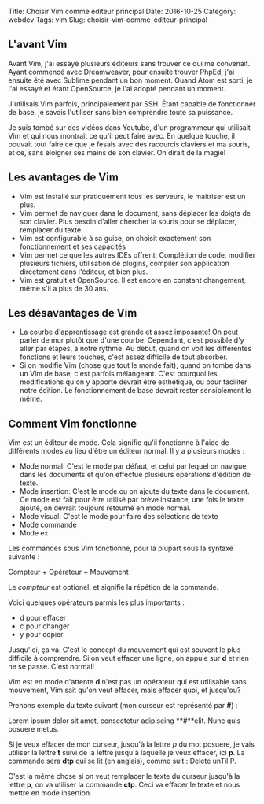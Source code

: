 Title: Choisir Vim comme éditeur principal
Date: 2016-10-25
Category: webdev
Tags: vim
Slug: choisir-vim-comme-editeur-principal

L'avant Vim
-----------

Avant Vim, j'ai essayé plusieurs éditeurs sans trouver ce qui me convenait. Ayant commencé avec Dreamweaver, pour ensuite trouver PhpEd, j'ai ensuite été avec Sublime pendant un bon moment. Quand Atom est sorti, je l'ai essayé et étant OpenSource, je l'ai adopté pendant un moment.

J'utilisais Vim parfois, principalement par SSH. Étant capable de fonctionner de base, je savais l'utiliser sans bien comprendre toute sa puissance.

Je suis tombé sur des vidéos dans Youtube, d'un programmeur qui utilisait Vim et qui nous montrait ce qu'il peut faire avec. En quelque touche, il pouvait tout faire ce que je fesais avec des racourcis claviers et ma souris, et ce, sans éloigner ses mains de son clavier. On dirait de la magie!

Les avantages de Vim
--------------------

* Vim est installé sur pratiquement tous les serveurs, le maitriser est un plus.
* Vim permet de naviguer dans le document, sans déplacer les doigts de son clavier. Plus besoin d'aller chercher la souris pour se déplacer, remplacer du texte.
* Vim est configurable à sa guise, on choisit exactement son fonctionnement et ses capacités
* Vim permet ce que les autres IDEs offrent: Complétion de code, modifier plusieurs fichiers, utilisation de plugins, compiler son application directement dans l'éditeur, et bien plus.
* Vim est gratuit et OpenSource. Il est encore en constant changement, même s'il a plus de 30 ans.

Les désavantages de Vim
-----------------------

* La courbe d'apprentissage est grande et assez imposante! On peut parler de mur plutôt que d'une courbe. Cependant, c'est possible d'y aller par étapes, à notre rythme. Au début, quand on voit les différentes fonctions et leurs touches, c'est assez difficile de tout absorber.
* Si on modifie Vim (chose que tout le monde fait), quand on tombe dans un Vim de base, c'est parfois mélangeant. C'est pourquoi les modifications qu'on y apporte devrait être esthétique, ou pour faciliter notre édition. Le fonctionnement de base devrait rester sensiblement le même.

Comment Vim fonctionne
----------------------

Vim est un éditeur de mode. Cela signifie qu'il fonctionne à l'aide de différents modes au lieu d'être un éditeur normal. Il y a plusieurs modes :

* Mode normal: C'est le mode par défaut, et celui par lequel on navigue dans les documents et qu'on effectue plusieurs opérations d'édition de texte.
* Mode insertion: C'est le mode ou on ajoute du texte dans le document. Ce mode est fait pour être utilisé par brève instance, une fois le texte ajouté, on devrait toujours retourné en mode normal.
* Mode visual: C'est le mode pour faire des sélections de texte
* Mode commande
* Mode ex

Les commandes sous Vim fonctionne, pour la plupart sous la syntaxe suivante :

Compteur + Opérateur + Mouvement

Le *compteur* est optionel, et signifie la répétion de la commande.

Voici quelques opérateurs parmis les plus importants :

* d pour effacer
* c pour changer
* y pour copier


Jusqu'ici, ça va. C'est le concept du mouvement qui est souvent le plus difficile à comprendre. Si on veut effacer une ligne, on appuie sur **d** et rien ne se passe. C'est normal!

Vim est en mode d'attente **d** n'est pas un opérateur qui est utilisable sans mouvement, Vim sait qu'on veut effacer, mais effacer quoi, et jusqu'ou?

Prenons exemple du texte suivant (mon curseur est représenté par **#**) :

Lorem ipsum dolor sit amet, consectetur adipiscing **#**elit. Nunc quis posuere metus.

Si je veux effacer de mon curseur, jusqu'à la lettre *p* du mot posuere, je vais utiliser la lettre **t** suivi de la lettre jusqu'à laquelle je veux effacer, ici **p**. La commande sera **dtp** qui se lit (en anglais), comme suit : Delete unTil P.

C'est la même chose si on veut remplacer le texte du curseur jusqu'à la lettre **p**, on va utiliser la commande **ctp**. Ceci va effacer le texte et nous mettre en mode insertion.


